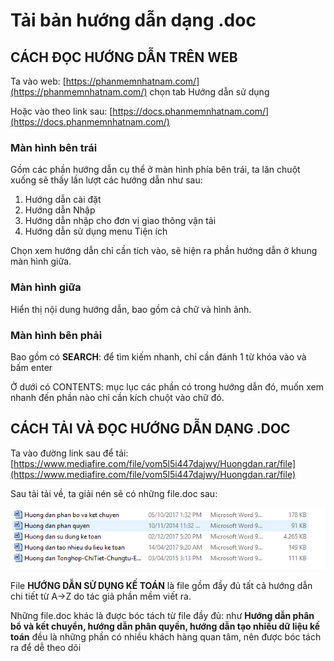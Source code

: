 # Tải bản hướng dẫn dạng .doc

## CÁCH ĐỌC HƯỚNG DẪN TRÊN WEB

Ta vào web: [https://phanmemnhatnam.com/](https://phanmemnhatnam.com/) chọn tab Hướng dẫn sử dụng

Hoặc vào theo link sau: [https://docs.phanmemnhatnam.com/](https://docs.phanmemnhatnam.com/)

### Màn hình bên trái

Gồm các phần hướng dẫn cụ thể ở màn hình phía bên trái, ta lăn chuột xuống sẽ thấy lần lượt các hướng dẫn như sau:

1. Hướng dẫn cài đặt
2. Hướng dẫn Nhập
3. Hướng dẫn nhập cho đơn vị giao thông vận tải
4. Hướng dẫn sử dụng menu Tiện ích

Chọn xem hướng dẫn chỉ cần tích vào, sẽ hiện ra phần hướng dẫn ở khung màn hình giữa.

### Màn hình giữa

Hiển thị nội dung hướng dẫn, bao gồm cả chữ và hình ảnh.

### Màn hình bên phải

Bao gồm có **SEARCH**: để tìm kiếm nhanh, chỉ cần đánh 1 từ khóa vào và bấm enter

Ở dưới có CONTENTS: mục lục các phần có trong hướng dẫn đó, muốn xem nhanh đến phần nào chỉ cần kích chuột vào chữ đó.

## CÁCH TẢI VÀ ĐỌC HƯỚNG DẪN DẠNG .DOC

Ta vào đường link sau để tải: [https://www.mediafire.com/file/vom5l5i447dajwy/Huongdan.rar/file](https://www.mediafire.com/file/vom5l5i447dajwy/Huongdan.rar/file)

Sau tải tải về, ta giải nén sẽ có những file.doc sau:

![](.gitbook/assets/h24.png)

File **HƯỚNG DẪN SỬ DỤNG KẾ TOÁN** là file gồm đầy đủ tất cả hướng dẫn chi tiết từ A-&gt;Z do tác giả phần mềm viết ra. 

Những file.doc khác là được bóc tách từ file đầy đủ: như **Hướng dẫn phân bổ và kết chuyển, hướng dẫn phân quyền, hướng dẫn tạo nhiều dữ liệu kế toán** đều là những phần có nhiều khách hàng quan tâm, nên được bóc tách ra để dễ theo dõi





